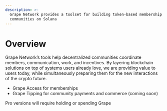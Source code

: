 ```yaml
---
description: >-
  Grape Network provides a toolset for building token-based membership
  communities on Solana
---
```


# Overview

Grape Network’s tools help decentralized communities coordinate members, communication, work, and incentives. By layering blockchain solutions on top of systems users already love, we are providing value to users today, while simultaneously preparing them for the new interactions of the crypto future.

* Grape Access for memberships
* Grape Tipping for community payments and commerce (coming soon)



&#x20;Pro versions will require holding or spending Grape
